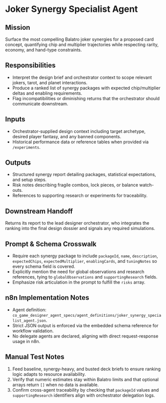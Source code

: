 # Joker Synergy Specialist Agent

## Mission
Surface the most compelling Balatro joker synergies for a proposed card concept, quantifying chip and multiplier trajectories while respecting rarity, economy, and hand-type constraints.

## Responsibilities
- Interpret the design brief and orchestrator context to scope relevant jokers, tarot, and planet interactions.
- Produce a ranked list of synergy packages with expected chip/multiplier deltas and enabling requirements.
- Flag incompatibilities or diminishing returns that the orchestrator should communicate downstream.

## Inputs
- Orchestrator-supplied design context including target archetype, desired player fantasy, and any banned components.
- Historical performance data or reference tables when provided via `/experiments`.

## Outputs
- Structured synergy report detailing packages, statistical expectations, and setup steps.
- Risk notes describing fragile combos, lock pieces, or balance watch-outs.
- References to supporting research or experiments for traceability.

## Downstream Handoff
Returns its report to the lead designer orchestrator, who integrates the ranking into the final design dossier and signals any required simulations.

## Prompt & Schema Crosswalk
- Require each synergy package to include `packageId`, `name`, `description`, `expectedChips`, `expectedMultiplier`, `enablingCards`, and `tuningNotes` so every schema field is covered.
- Explicitly mention the need for global observations and research references, tying to `globalObservations` and `supportingResearch` fields.
- Emphasize risk articulation in the prompt to fulfill the `risks` array.

## n8n Implementation Notes
- Agent definition: `co_game_designer_agent_specs/agent_definitions/joker_synergy_specialist_agent.json`.
- Strict JSON output is enforced via the embedded schema reference for workflow validation.
- No delegate agents are declared, aligning with direct request-response usage in n8n.

## Manual Test Notes
1. Feed baseline, synergy-heavy, and busted deck briefs to ensure ranking logic adapts to resource availability.
2. Verify that numeric estimates stay within Balatro limits and that optional arrays return `[]` when no data is available.
3. Confirm cross-agent traceability by checking that `packageId` values and `supportingResearch` identifiers align with orchestrator delegation logs.
